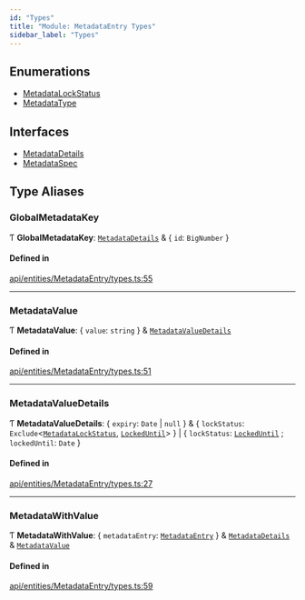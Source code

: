 ```yaml
---
id: "Types"
title: "Module: MetadataEntry Types"
sidebar_label: "Types"
---
```


## Enumerations

- [MetadataLockStatus](../../../../../enums/API/Entities/MetadataEntry/Types/MetadataLockStatus/MetadataLockStatus.md)
- [MetadataType](../../../../../enums/API/Entities/MetadataEntry/Types/MetadataType/MetadataType.md)

## Interfaces

- [MetadataDetails](../../../../../interfaces/API/Entities/MetadataEntry/Types/MetadataDetails/MetadataDetails.md)
- [MetadataSpec](../../../../../interfaces/API/Entities/MetadataEntry/Types/MetadataSpec/MetadataSpec.md)

## Type Aliases

### GlobalMetadataKey

Ƭ **GlobalMetadataKey**: [`MetadataDetails`](../../../../../interfaces/API/Entities/MetadataEntry/Types/MetadataDetails/MetadataDetails.md) & \{ `id`: `BigNumber`  }

#### Defined in

[api/entities/MetadataEntry/types.ts:55](https://github.com/PolymeshAssociation/polymesh-sdk/blob/88db4a911/src/api/entities/MetadataEntry/types.ts#L55)

___

### MetadataValue

Ƭ **MetadataValue**: \{ `value`: `string`  } & [`MetadataValueDetails`](Types.md#metadatavaluedetails)

#### Defined in

[api/entities/MetadataEntry/types.ts:51](https://github.com/PolymeshAssociation/polymesh-sdk/blob/88db4a911/src/api/entities/MetadataEntry/types.ts#L51)

___

### MetadataValueDetails

Ƭ **MetadataValueDetails**: \{ `expiry`: `Date` \| ``null``  } & \{ `lockStatus`: `Exclude`\<[`MetadataLockStatus`](../../../../../enums/API/Entities/MetadataEntry/Types/MetadataLockStatus/MetadataLockStatus.md), [`LockedUntil`](../../../../../enums/API/Entities/MetadataEntry/Types/MetadataLockStatus/MetadataLockStatus.md#lockeduntil)\>  } \| \{ `lockStatus`: [`LockedUntil`](../../../../../enums/API/Entities/MetadataEntry/Types/MetadataLockStatus/MetadataLockStatus.md#lockeduntil) ; `lockedUntil`: `Date`  }

#### Defined in

[api/entities/MetadataEntry/types.ts:27](https://github.com/PolymeshAssociation/polymesh-sdk/blob/88db4a911/src/api/entities/MetadataEntry/types.ts#L27)

___

### MetadataWithValue

Ƭ **MetadataWithValue**: \{ `metadataEntry`: [`MetadataEntry`](../../../../../classes/API/Entities/MetadataEntry/MetadataEntry.md)  } & [`MetadataDetails`](../../../../../interfaces/API/Entities/MetadataEntry/Types/MetadataDetails/MetadataDetails.md) & [`MetadataValue`](Types.md#metadatavalue)

#### Defined in

[api/entities/MetadataEntry/types.ts:59](https://github.com/PolymeshAssociation/polymesh-sdk/blob/88db4a911/src/api/entities/MetadataEntry/types.ts#L59)
